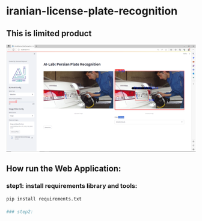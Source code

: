 # iranian-license-plate-recognition
## This is limited product
![review of web application](https://github.com/hero-call/iranian-license-plate-recognition/blob/main/Screenshot%20(33).png)

## **How run the Web Application:**    
### step1: install requirements library and tools:
  ```bash
  pip install requirements.txt

### step2:

